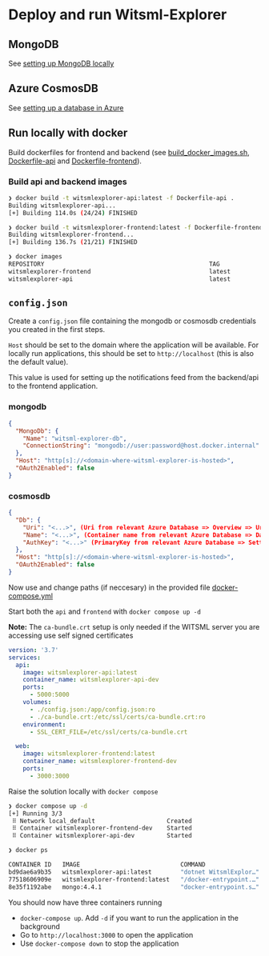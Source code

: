 # Deploy and run Witsml-Explorer

## MongoDB
See [setting up MongoDB locally](./MongoDb)

## Azure CosmosDB
See [setting up a database in Azure](../Scripts/Azure)

## Run locally with docker

Build dockerfiles for frontend and backend (see [build_docker_images.sh](../build_docker_images.sh), [Dockerfile-api](../Dockerfile-api) and [Dockerfile-frontend](../Dockerfile-frontend)).

### **Build api and backend images**
```sh
❯ docker build -t witsmlexplorer-api:latest -f Dockerfile-api .
Building witsmlexplorer-api...
[+] Building 114.0s (24/24) FINISHED

❯ docker build -t witsmlexplorer-frontend:latest -f Dockerfile-frontend .
Building witsmlexplorer-frontend...
[+] Building 136.7s (21/21) FINISHED

❯ docker images
REPOSITORY                                              TAG             IMAGE ID       CREATED          SIZE
witsmlexplorer-frontend                                 latest          080fabac5c62   53 seconds ago   24.1MB
witsmlexplorer-api                                      latest          2f1eb2b076d1   3 minutes ago    271MB

```

## `config.json`

Create a `config.json` file containing the mongodb or cosmosdb credentials you created in the first steps.

`Host` should be set to the domain where the application will be available. For locally run applications, this should be set to `http://localhost` (this is also the default value).

This value is used for setting up the notifications feed from the backend/api to the frontend application. 


### **mongodb**
```json
{
  "MongoDb": {
    "Name": "witsml-explorer-db",
    "ConnectionString": "mongodb://user:password@host.docker.internal"
  },
  "Host": "http[s]://<domain-where-witsml-explorer-is-hosted>",
  "OAuth2Enabled": false
}
```

### **cosmosdb**
```json
{
  "Db": {
    "Uri": "<...>", (Uri from relevant Azure Database => Overview => Uri )
    "Name": "<...>", (Container name from relevant Azure Database => DataExplorer || databaseName from config.cfg)
    "AuthKey": "<...>" (PrimaryKey from relevant Azure Database => Setting => Keys )
  },
  "Host": "http[s]://<domain-where-witsml-explorer-is-hosted>",
  "OAuth2Enabled": false
}
```

Now use and change paths (if neccesary) in the provided file [docker-compose.yml](./Local/docker-compose.yml)

Start both the `api` and `frontend` with `docker compose up -d`

**Note:** The `ca-bundle.crt` setup is only needed if the WITSML server you are accessing use self signed certificates

```yml
version: '3.7'
services:
  api:
    image: witsmlexplorer-api:latest
    container_name: witsmlexplorer-api-dev
    ports:
      - 5000:5000
    volumes:
      - ./config.json:/app/config.json:ro
      - ./ca-bundle.crt:/etc/ssl/certs/ca-bundle.crt:ro
    environment:
      - SSL_CERT_FILE=/etc/ssl/certs/ca-bundle.crt      

  web:
    image: witsmlexplorer-frontend:latest
    container_name: witsmlexplorer-frontend-dev
    ports:
      - 3000:3000

```

Raise the solution locally with `docker compose`
```sh
❯ docker compose up -d
[+] Running 3/3
 ⠿ Network local_default                    Created 
 ⠿ Container witsmlexplorer-frontend-dev    Started
 ⠿ Container witsmlexplorer-api-dev         Started

❯ docker ps

CONTAINER ID   IMAGE                            COMMAND                  CREATED         STATUS                PORTS                            NAMES
bd9dae6a9b35   witsmlexplorer-api:latest        "dotnet WitsmlExplor…"   4 seconds ago   Up 3 seconds          0.0.0.0:5000->5000/tcp           witsmlexplorer-api-dev
77518606909e   witsmlexplorer-frontend:latest   "/docker-entrypoint.…"   4 seconds ago   Up 3 seconds          80/tcp, 0.0.0.0:3000->3000/tcp   witsmlexplorer-frontend-dev
8e35f1192abe   mongo:4.4.1                      "docker-entrypoint.s…"   6 days ago      Up 5 hours            0.0.0.0:27017->27017/tcp         witsml-explorer-db
```
You should now have three containers running

* `docker-compose up`. Add `-d` if you want to run the application in the background
* Go to `http://localhost:3000` to open the application
* Use `docker-compose down` to stop the application

